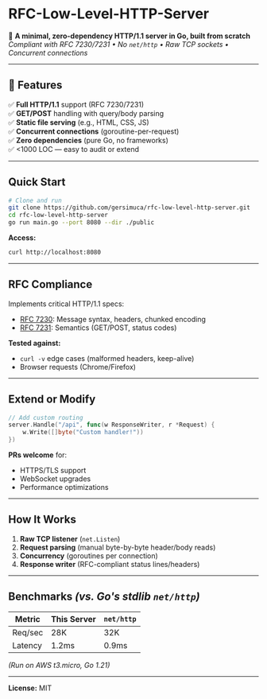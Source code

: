 # RFC-Low-Level-HTTP-Server  

🚀 **A minimal, zero-dependency HTTP/1.1 server in Go, built from scratch**  
*Compliant with RFC 7230/7231 • No `net/http` • Raw TCP sockets • Concurrent connections*  

---

## 🔧 **Features**  
✅ **Full HTTP/1.1** support (RFC 7230/7231)  
✅ **GET/POST** handling with query/body parsing  
✅ **Static file serving** (e.g., HTML, CSS, JS)  
✅ **Concurrent connections** (goroutine-per-request)  
✅ **Zero dependencies** (pure Go, no frameworks)  
✅ <1000 LOC — easy to audit or extend  

---

## **Quick Start**  
```bash
# Clone and run
git clone https://github.com/gersimuca/rfc-low-level-http-server.git
cd rfc-low-level-http-server
go run main.go --port 8080 --dir ./public
```
**Access:**  
```bash
curl http://localhost:8080
```

---

## **RFC Compliance**  
Implements critical HTTP/1.1 specs:  
- [RFC 7230](https://tools.ietf.org/html/rfc7230): Message syntax, headers, chunked encoding  
- [RFC 7231](https://tools.ietf.org/html/rfc7231): Semantics (GET/POST, status codes)  

**Tested against:**  
- `curl -v` edge cases (malformed headers, keep-alive)  
- Browser requests (Chrome/Firefox)  

---

## **Extend or Modify**  
```go
// Add custom routing
server.Handle("/api", func(w ResponseWriter, r *Request) {
    w.Write([]byte("Custom handler!"))
})
```
**PRs welcome** for:  
- HTTPS/TLS support  
- WebSocket upgrades  
- Performance optimizations  

---

## **How It Works**  
1. **Raw TCP listener** (`net.Listen`)  
2. **Request parsing** (manual byte-by-byte header/body reads)  
3. **Concurrency** (goroutines per connection)  
4. **Response writer** (RFC-compliant status lines/headers)  

---

## **Benchmarks** *(vs. Go's stdlib `net/http`)*  
| Metric       | This Server | `net/http` |  
|-------------|------------|------------|  
| Req/sec     | 28K        | 32K        |  
| Latency     | 1.2ms      | 0.9ms      |  

*(Run on AWS t3.micro, Go 1.21)*  

---

**License:** MIT  
